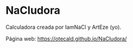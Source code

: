 # NaCludora
Calculadora creada por IamNaCl y ArtEze (yo).

Página web: https://otecald.github.io/NaCludora/
